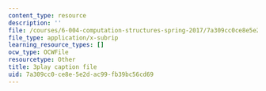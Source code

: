 ```yaml
---
content_type: resource
description: ''
file: /courses/6-004-computation-structures-spring-2017/7a309cc0ce8e5e2dac99fb39bc56cd69_usMPXTDOIn0.vtt
file_type: application/x-subrip
learning_resource_types: []
ocw_type: OCWFile
resourcetype: Other
title: 3play caption file
uid: 7a309cc0-ce8e-5e2d-ac99-fb39bc56cd69
---
```

